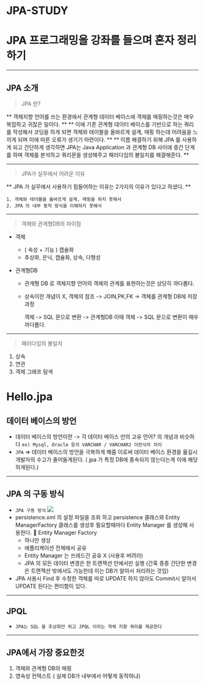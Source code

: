 # JPA-STUDY
# JPA 프로그래밍을 강좌를 들으며 혼자 정리하기

---
## JPA 소개
>JPA 란?

** 객체지향 언어를 쓰는 환경에서 관계형 데이터 베이스에 객체를 매핑하는것은 매우 복잡하고 귀찮은 일이다. **
**
이에 기존 관계형 데이터 베이스를 기반으로 하는 쿼리를 작성해서 코딩을 하게 되면 객체와 테이블을 올바르게 설계, 매핑 하는데 어려움을 느끼게 되며 이에 따른 오류가 생기기 마련이다. **
**
이름 해결하기 위해 JPA 를 사용하게 되고 간단하게 생각하면 JPA는 Java Application 과 관계형 DB 사이에 중간 단계를 하며 객체를 분석하고 쿼리문을 생성해주고 패러다임의 불일치를 해결해준다. 
**

---
> JPA가 실무에서 어려운 이유

** JPA 가 실무에서 사용하기 힘들어하는 이유는 2가지의 이유가 있다고 하셨다. **
	
    1. 객체와 테이블을 옳바르게 설계, 매핑을 하지 못해서
    2. JPA 의 내부 동작 방식을 이해하지 못해서

---
> 객체와 관계형DB의 차이점

* 객체
	
    * ( 속성 + 기능 ) 캡슐화
    * 추상화, 은닉, 캡슐화, 상속, 다형성
    
* 관계형DB
	
    * 관계형 DB 로 객체지향 언어의 객체의 관계를 표현하는것은 상당히 까다롭다.
    * 상속이란 개념이 X, 객체의 참조 -> JOIN,PK,FK
    -> 객체를 관계형 DB에 저장 과정
    	
        객체 -> SQL 문으로 변환 -> 관계형DB
        이때 객체 -> SQL 문으로 변환이 매우 까다롭다.
---
> 패러다임의 불일치

1. 상속
2. 연관
3. 객체 그래프 탐색

# Hello.jpa

## 데이터 베이스의 방언

- 데이터 베이스의 방언이란 -> 각 데이터 베이스 만의 고유 언어? 의 개념과 비슷하다 
```ex) Mysql, Oracle 등의 VARCHAR / VARCHAR2 이런식의 차이```
- ```JPA``` => 데이터 베이스의 방언을 극복하게 해줌 이로써 데이터 베이스 환경을 옮길시 개발자의 수고가 줄어들게된다.
( jpa 가 특정 DB에 종속되지 않는다는게 이에 해당하게된다.)

---

## JPA 의 구동 방식
* ```JPA 구동 방식``` 
![](https://images.velog.io/images/donglee99/post/15b47daf-a129-49d2-877b-79d1c22de121/%EC%8A%A4%ED%81%AC%EB%A6%B0%EC%83%B7%202021-03-03%20%EC%98%A4%ED%9B%84%2012.21.31.png)
*  persistence.xml 의 설정 파일을 조회 하고 persistence 클래스와 Entity ManagerFactory 클래스를 생성후 필요할때마다 Entity Manager 를 생성해 사용한다.
    💁 Entity Manager Factory
    * 하나만 생성
    * 애플리케이션 전체에서 공유
    * Entity Manager 는 쓰레드간 공유 X (사용후 버려라)
    * JPA 의 모든 데이터 변경은 한 트랜잭션 안에서만 실행 (간혹 종종 간단한 변경은 트랜잭션 밖에서도 가능한데 이는 DB가 알아서 처리하는 것임)
  * JPA 사용시 Find 후 수정한 객체를 따로 UPDATE 하지 않아도 Commit시 알아서 UPDATE 된다는 편리함이 있다.
  
 ---
  
## JPQL
* ```JPA는 SQL 을 추상화만 하고 JPQL 이라는 객체 지향 쿼리를 제공한다```

---
## JPA에서 가장 중요한것
1. 객체와 관계형 DB의 매핑
2. 영속성 컨텍스트 ( 실제 DB가 내부에서 어떻게 동작하냐)
  
